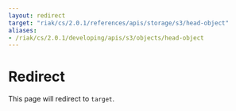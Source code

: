 ```yaml
---
layout: redirect
target: "riak/cs/2.0.1/references/apis/storage/s3/head-object"
aliases:
- /riak/cs/2.0.1/developing/apis/s3/objects/head-object
---
```


# Redirect

This page will redirect to `target`.
